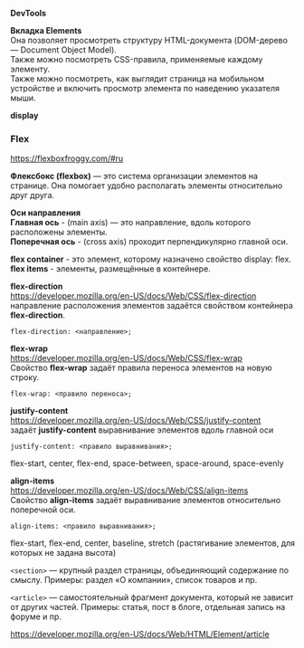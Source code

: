 **DevTools**

**Вкладка Elements**  
Она позволяет просмотреть структуру HTML-документа (DOM-дерево — Document Object Model).  
Также можно посмотреть CSS-правила, применяемые каждому элементу.  
Также можно посмотреть, как выглядит страница на мобильном устройстве и включить просмотр элемента по наведению указателя мыши.

**display**

### Flex

https://flexboxfroggy.com/#ru

**Флексбокс (flexbox)** — это система организации элементов на странице. Она помогает удобно располагать элементы относительно друг друга.

**Оси направления**  
**Главная ось** - (main axis) — это направление, вдоль которого расположены элементы.  
**Поперечная ось** - (сross axis) проходит перпендикулярно главной оси.

**flex container** - это элемент, которому назначено свойство display: flex.  
**flex items** - элементы, размещённые в контейнере.

**flex-direction**  
https://developer.mozilla.org/en-US/docs/Web/CSS/flex-direction  
направление расположения элементов задаётся свойством контейнера **flex-direction**.

```
flex-direction: <направление>;
```

**flex-wrap**  
https://developer.mozilla.org/en-US/docs/Web/CSS/flex-wrap  
Свойство **flex-wrap** задаёт правила переноса элементов на новую строку.

```
flex-wrap: <правило переноса>;
```

**justify-content**  
https://developer.mozilla.org/en-US/docs/Web/CSS/justify-content  
задаёт **justify-content** выравнивание элементов вдоль главной оси

```
justify-content: <правило выравнивания>;
```

flex-start, center, flex-end, space-between, space-around, space-evenly

**align-items**  
https://developer.mozilla.org/en-US/docs/Web/CSS/align-items  
Свойство **align-items** задаёт выравнивание элементов относительно поперечной оси.

```
align-items: <правило выравнивания>;
```

flex-start, flex-end, center, baseline, stretch (растягивание элементов, для которых не задана высота)

`<section>` — крупный раздел страницы, объединяющий содержание по смыслу.
Примеры: раздел «О компании», список товаров и пр.

`<article>` — самостоятельный фрагмент документа, который не зависит от других частей. Примеры: статья, пост в блоге, отдельная запись на форуме и пр.

https://developer.mozilla.org/en-US/docs/Web/HTML/Element/article


